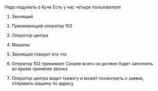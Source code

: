 Надо подумать о Куче 
Есть у нас четыре пользователя
1. Звонящий
2. Принимающий оператор 102
3. Оператор центра
4. Машины


1. Звонящий говорит кто что 
2. Оператор 102 принимает 
Скорее всего он должен будет заполнять во время принятие звонка 

3. Оператор центра видит тревогу и может посмотреть о заявке, отправить машину по адресу  